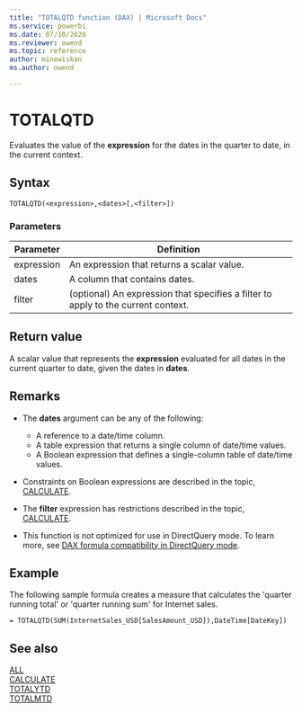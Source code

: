 ```yaml
---
title: "TOTALQTD function (DAX) | Microsoft Docs"
ms.service: powerbi 
ms.date: 07/10/2020
ms.reviewer: owend
ms.topic: reference
author: minewiskan
ms.author: owend

---
```

# TOTALQTD

Evaluates the value of the **expression** for the dates in the quarter to date, in the current context.  
  
## Syntax  
  
```dax
TOTALQTD(<expression>,<dates>[,<filter>])  
```
  
### Parameters  
  
|Parameter|Definition|  
|-------------|--------------|  
|expression|An expression that returns a scalar value.|  
|dates|A column that contains dates.|  
|filter|(optional) An expression that specifies a filter to apply to the current context.|  
  
## Return value

A scalar value that represents the **expression** evaluated for all dates in the current quarter to date, given the dates in **dates**.  
  
## Remarks

- The **dates** argument can be any of the following:  
  - A reference to a date/time column.  
  - A table expression that returns a single column of date/time values.  
  - A Boolean expression that defines a single-column table of date/time values.  
  
- Constraints on Boolean expressions are described in the topic, [CALCULATE](calculate-function-dax.md).  
  
- The **filter** expression has restrictions described in the topic, [CALCULATE](calculate-function-dax.md).  

- This function is not optimized for use in DirectQuery mode. To learn more, see  [DAX formula compatibility in DirectQuery mode](https://go.microsoft.com/fwlink/?LinkId=219172).
  
## Example

The following sample formula creates a measure that calculates the 'quarter running total' or 'quarter running sum' for Internet sales.  
  
```dax
= TOTALQTD(SUM(InternetSales_USD[SalesAmount_USD]),DateTime[DateKey])  
```
  
## See also

[ALL](all-function-dax.md)  
[CALCULATE](calculate-function-dax.md)  
[TOTALYTD](totalytd-function-dax.md)  
[TOTALMTD](totalmtd-function-dax.md)  
